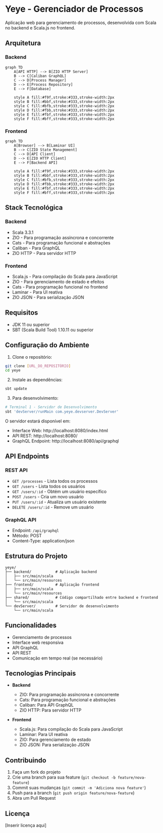 # Yeye - Gerenciador de Processos

Aplicação web para gerenciamento de processos, desenvolvida com Scala no backend e Scala.js no frontend.

## Arquitetura

### Backend
```mermaid
graph TD
    A[API HTTP] --> B[ZIO HTTP Server]
    B --> C[Caliban GraphQL]
    C --> D[Process Manager]
    D --> E[Process Repository]
    E --> F[Database]
    
    style A fill:#f9f,stroke:#333,stroke-width:2px
    style B fill:#bbf,stroke:#333,stroke-width:2px
    style C fill:#bfb,stroke:#333,stroke-width:2px
    style D fill:#fbb,stroke:#333,stroke-width:2px
    style E fill:#fbf,stroke:#333,stroke-width:2px
    style F fill:#bff,stroke:#333,stroke-width:2px
```

### Frontend
```mermaid
graph TD
    A[Browser] --> B[Laminar UI]
    B --> C[ZIO State Management]
    C --> D[API Client]
    D --> E[ZIO HTTP Client]
    E --> F[Backend API]
    
    style A fill:#f9f,stroke:#333,stroke-width:2px
    style B fill:#bbf,stroke:#333,stroke-width:2px
    style C fill:#bfb,stroke:#333,stroke-width:2px
    style D fill:#fbb,stroke:#333,stroke-width:2px
    style E fill:#fbf,stroke:#333,stroke-width:2px
    style F fill:#bff,stroke:#333,stroke-width:2px
```

## Stack Tecnológica

### Backend
- Scala 3.3.1
- ZIO - Para programação assíncrona e concorrente
- Cats - Para programação funcional e abstrações
- Caliban - Para GraphQL
- ZIO HTTP - Para servidor HTTP

### Frontend
- Scala.js - Para compilação do Scala para JavaScript
- ZIO - Para gerenciamento de estado e efeitos
- Cats - Para programação funcional no frontend
- Laminar - Para UI reativa
- ZIO JSON - Para serialização JSON

## Requisitos

- JDK 11 ou superior
- SBT (Scala Build Tool) 1.10.11 ou superior

## Configuração do Ambiente

1. Clone o repositório:
```bash
git clone [URL_DO_REPOSITÓRIO]
cd yeye
```

2. Instale as dependências:
```bash
sbt update
```

3. Para desenvolvimento:
```bash
# Terminal 1 - Servidor de Desenvolvimento
sbt 'devServer/runMain com.yeye.devserver.DevServer'
```

O servidor estará disponível em:
- Interface Web: http://localhost:8080/index.html
- API REST: http://localhost:8080/
- GraphQL Endpoint: http://localhost:8080/api/graphql

## API Endpoints

### REST API
- `GET /processes` - Lista todos os processos
- `GET /users` - Lista todos os usuários
- `GET /users/:id` - Obtém um usuário específico
- `POST /users` - Cria um novo usuário
- `PUT /users/:id` - Atualiza um usuário existente
- `DELETE /users/:id` - Remove um usuário

### GraphQL API
- Endpoint: `/api/graphql`
- Método: POST
- Content-Type: application/json

## Estrutura do Projeto

```
yeye/
├── backend/           # Aplicação backend
│   ├── src/main/scala
│   └── src/main/resources
├── frontend/          # Aplicação frontend
│   ├── src/main/scala
│   └── src/main/resources
├── shared/            # Código compartilhado entre backend e frontend
│   └── src/main/scala
└── devServer/         # Servidor de desenvolvimento
    └── src/main/scala
```

## Funcionalidades

- Gerenciamento de processos
- Interface web responsiva
- API GraphQL
- API REST
- Comunicação em tempo real (se necessário)

## Tecnologias Principais

- **Backend**
  - ZIO: Para programação assíncrona e concorrente
  - Cats: Para programação funcional e abstrações
  - Caliban: Para API GraphQL
  - ZIO HTTP: Para servidor HTTP

- **Frontend**
  - Scala.js: Para compilação do Scala para JavaScript
  - Laminar: Para UI reativa
  - ZIO: Para gerenciamento de estado
  - ZIO JSON: Para serialização JSON

## Contribuindo

1. Faça um fork do projeto
2. Crie uma branch para sua feature (`git checkout -b feature/nova-feature`)
3. Commit suas mudanças (`git commit -m 'Adiciona nova feature'`)
4. Push para a branch (`git push origin feature/nova-feature`)
5. Abra um Pull Request

## Licença

[Inserir licença aqui] 